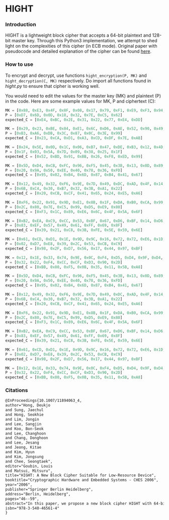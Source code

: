 # HIGHT
### Introduction

HIGHT is a lightweight block cipher that accepts a 64-bit plaintext and 128-bit master key. Through this Python3 implementation, we attempt to shed light on the complexities of this cipher (in ECB mode). Original paper with pseudocode and detailed explanation of the cipher can be found <a href = "https://iacr.org/archive/ches2006/04/04.pdf">here</a>.

### How to use

To encrypt and decrypt, use functions ```hight_encryption(P, MK)``` and ```hight_decryption(C, MK)``` respectively. Do import all functions found in <i>hight.py</i> to ensure that cipher is working well.

You would need to edit the values for the master key (MK) and plaintext (P) in the code. Here are some example values for MK, P and ciphertext (C):

```python
MK = [0x88, 0xE3, 0x4F, 0x8F, 0x08, 0x17, 0x79, 0xF1, 0xE9, 0xF3, 0x94, 0x37, 0x0A, 0xD4, 0x05, 0x89]
P = [0xD7, 0x6D, 0x0D, 0x18, 0x32, 0x7E, 0xC5, 0x62]
expected_C = [0xE4, 0xBC, 0x2E, 0x31, 0x22, 0x77, 0xE4, 0xDD]
```

```python
MK = [0x29, 0x23, 0xBE, 0x84, 0xE1, 0x6C, 0xD6, 0xAE, 0x52, 0x90, 0x49, 0xF1, 0xF1, 0xBB, 0xE9, 0xEB]
P = [0xB3, 0xA6, 0xDB, 0x3C, 0x87, 0x0C, 0x3E, 0x99]
expected_C = [0x23, 0xCA, 0xD1, 0xA3, 0xCD, 0xDF, 0x7E, 0xAB]
```

```python
MK = [0x24, 0x5E, 0x0D, 0x1C, 0x06, 0xB7, 0x47, 0xDE, 0xB3, 0x12, 0x4D, 0xC8, 0x43, 0xBB, 0x8B, 0xA6]
P = [0x1F, 0x03, 0x5A, 0x7D, 0x09, 0x38, 0x25, 0x1F]
expected_C = [0x52, 0xBD, 0x91, 0xBB, 0x26, 0xF8, 0xED, 0x99]
```

```python
MK = [0x5D, 0xD4, 0xCB, 0xFC, 0x96, 0xF5, 0x45, 0x3B, 0x13, 0x0D, 0x89, 0x0A, 0x1C, 0xDB, 0xAE, 0x32]
P = [0x20, 0x9A, 0x50, 0xEE, 0x40, 0x78, 0x36, 0xFD]
expected_C = [0x95, 0x02, 0xB4, 0x6D, 0x87, 0xB4, 0x41, 0x67]
```

```python
MK = [0x12, 0x49, 0x32, 0xF6, 0x9E, 0x7D, 0x49, 0xDC, 0xAD, 0x4F, 0x14, 0xF2, 0x44, 0x40, 0x66, 0xD0]
P = [0x6B, 0xC4, 0x30, 0xB7, 0x32, 0x3B, 0xA1, 0x22]
expected_C = [0x20, 0xCB, 0xCF, 0x41, 0x65, 0x24, 0xE5, 0xA6]
```

```python
MK = [0xF6, 0x22, 0x91, 0x9D, 0xE1, 0x8B, 0x1F, 0xDA, 0xB0, 0xCA, 0x99, 0x02, 0xB9, 0x72, 0x9D, 0x49]
P = [0x2C, 0x80, 0x7E, 0xC5, 0x99, 0xD5, 0xE9, 0x80]
expected_C = [0xF3, 0x1C, 0x89, 0xE6, 0x6C, 0x4F, 0x5A, 0x6F]
```

```python
MK = [0xB2, 0xEA, 0xC9, 0xCC, 0x53, 0xBF, 0x67, 0xD6, 0xBF, 0x14, 0xD6, 0x7E, 0x2D, 0xDC, 0x8E, 0x66]
P = [0x83, 0xEF, 0x57, 0x49, 0x61, 0xFF, 0x69, 0x8F]
expected_C = [0x39, 0x21, 0xC8, 0x3B, 0xFE, 0x5E, 0x59, 0x6E]
```

```python
MK = [0x61, 0xCD, 0xD1, 0x1E, 0x9D, 0x9C, 0x16, 0x72, 0x72, 0xE6, 0x1D, 0xF0, 0x84, 0x4F, 0x4A, 0x77]
P = [0x02, 0xD7, 0xE8, 0x39, 0x2C, 0x53, 0xCB, 0xC9]
expected_C = [0x98, 0x2F, 0xD7, 0x56, 0x17, 0x44, 0x97, 0xBF]
```

```python
MK = 0x12, 0x1E, 0x33, 0x74, 0x9E, 0x0C, 0xF4, 0xD5, 0xD4, 0x9F, 0xD4, 0xA4, 0x59, 0x7E, 0x35, 0xCF
P = [0x32, 0x22, 0xF4, 0xCC, 0xCF, 0xD3, 0x90, 0x2D]
expected_C = [0xBB, 0x80, 0xF5, 0x0B, 0x35, 0x11, 0x5B, 0xA8]
```

```python
MK = [0x5D, 0xD4, 0xCB, 0xFC, 0x96, 0xF5, 0x45, 0x3B, 0x13, 0x0D, 0x89, 0x0A, 0x1C, 0xDB, 0xAE, 0x32]
P = [0x20, 0x9A, 0x50, 0xEE, 0x40, 0x78, 0x36, 0xFD]
expected_C = [0x95, 0x02, 0xB4, 0x6D, 0x87, 0xB4, 0x41, 0x67]
```

```python
MK = [0x12, 0x49, 0x32, 0xF6, 0x9E, 0x7D, 0x49, 0xDC, 0xAD, 0x4F, 0x14, 0xF2, 0x44, 0x40, 0x66, 0xD0]
P = [0x6B, 0xC4, 0x30, 0xB7, 0x32, 0x3B, 0xA1, 0x22]
expected_C = [0x20, 0xCB, 0xCF, 0x41, 0x65, 0x24, 0xE5, 0xA6]
```

```python
MK = [0xF6, 0x22, 0x91, 0x9D, 0xE1, 0x8B, 0x1F, 0xDA, 0xB0, 0xCA, 0x99, 0x02, 0xB9, 0x72, 0x9D, 0x49]
P = [0x2C, 0x80, 0x7E, 0xC5, 0x99, 0xD5, 0xE9, 0x80]
expected_C = [0xF3, 0x1C, 0x89, 0xE6, 0x6C, 0x4F, 0x5A, 0x6F]
```

```python
MK = [0xB2, 0xEA, 0xC9, 0xCC, 0x53, 0xBF, 0x67, 0xD6, 0xBF, 0x14, 0xD6, 0x7E, 0x2D, 0xDC, 0x8E, 0x66]
P = [0x83, 0xEF, 0x57, 0x49, 0x61, 0xFF, 0x69, 0x8F]
expected_C = [0x39, 0x21, 0xC8, 0x3B, 0xFE, 0x5E, 0x59, 0x6E]
```

```python
MK = [0x61, 0xCD, 0xD1, 0x1E, 0x9D, 0x9C, 0x16, 0x72, 0x72, 0xE6, 0x1D, 0xF0, 0x84, 0x4F, 0x4A, 0x77]
P = [0x02, 0xD7, 0xE8, 0x39, 0x2C, 0x53, 0xCB, 0xC9]
expected_C = [0x98, 0x2F, 0xD7, 0x56, 0x17, 0x44, 0x97, 0xBF]
```

```python
MK = [0x12, 0x1E, 0x33, 0x74, 0x9E, 0x0C, 0xF4, 0xD5, 0xD4, 0x9F, 0xD4, 0xA4, 0x59, 0x7E, 0x35, 0xCF]
P = [0x32, 0x22, 0xF4, 0xCC, 0xCF, 0xD3, 0x90, 0x2D]
expected_C = [0xBB, 0x80, 0xF5, 0x0B, 0x35, 0x11, 0x5B, 0xA8]
```

### Citations

```latex
@InProceedings{10.1007/11894063_4,
author="Hong, Deukjo
and Sung, Jaechul
and Hong, Seokhie
and Lim, Jongin
and Lee, Sangjin
and Koo, Bon-Seok
and Lee, Changhoon
and Chang, Donghoon
and Lee, Jesang
and Jeong, Kitae
and Kim, Hyun
and Kim, Jongsung
and Chee, Seongtaek",
editor="Goubin, Louis
and Matsui, Mitsuru",
title="HIGHT: A New Block Cipher Suitable for Low-Resource Device",
booktitle="Cryptographic Hardware and Embedded Systems - CHES 2006",
year="2006",
publisher="Springer Berlin Heidelberg",
address="Berlin, Heidelberg",
pages="46--59",
abstract="In this paper, we propose a new block cipher HIGHT with 64-bit block length and 128-bit key length. It provides low-resource hardware implementation, which is proper to ubiquitous computing device such as a sensor in USN or a RFID tag. HIGHT does not only consist of simple operations to be ultra-light but also has enough security as a good encryption algorithm. Our hardware implementation of HIGHT requires 3048 gates on 0.25 μm technology.",
isbn="978-3-540-46561-4"
}
```

